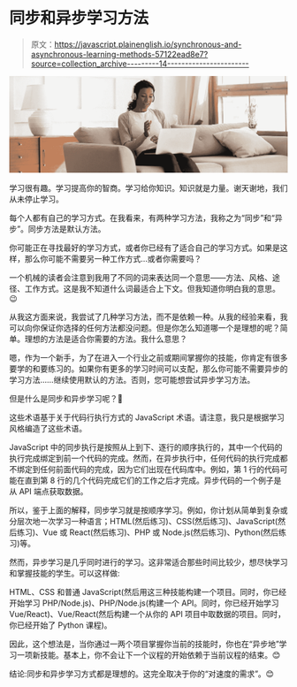 # 同步和异步学习方法

> 原文：<https://javascript.plainenglish.io/synchronous-and-asynchronous-learning-methods-57122ead8e7?source=collection_archive---------14----------------------->

![](img/7019f392d74b3394f49226b726b9af85.png)

学习很有趣。学习提高你的智商。学习给你知识。知识就是力量。谢天谢地，我们从未停止学习。

每个人都有自己的学习方式。在我看来，有两种学习方法，我称之为“同步”和“异步”。同步方法是默认方法。

你可能正在寻找最好的学习方式，或者你已经有了适合自己的学习方式。如果是这样，那么你可能不需要另一种工作方式…或者你需要吗？

一个机械的读者会注意到我用了不同的词来表达同一个意思——方法、风格、途径、工作方式。这是我不知道什么词最适合上下文。但我知道你明白我的意思。😉

从我这方面来说，我尝试了几种学习方法，而不是依赖一种。从我的经验来看，我可以向你保证你选择的任何方法都没问题。但是你怎么知道哪一个是理想的呢？简单。理想的方法是适合你需要的方法。我什么意思？

嗯，作为一个新手，为了在进入一个行业之前或期间掌握你的技能，你肯定有很多要学的和要练习的。如果你有更多的学习时间可以支配，那么你可能不需要异步的学习方法……继续使用默认的方法。否则，您可能想尝试异步学习方法。

但是什么是同步和异步学习呢？🤔

这些术语基于关于代码行执行方式的 JavaScript 术语。请注意，我只是根据学习风格编造了这些术语。

JavaScript 中的同步执行是按照从上到下、逐行的顺序执行的，其中一个代码的执行完成绑定到前一个代码的完成。然而，在异步执行中，任何代码的执行完成都不绑定到任何前面代码的完成，因为它们出现在代码库中。例如，第 1 行的代码可能在直到第 8 行的几个代码完成它们的工作之后才完成。异步代码的一个例子是从 API 端点获取数据。

所以，鉴于上面的解释，同步学习就是按顺序学习。例如，你计划从简单到复杂或分层次地一次学习一种语言；HTML(然后练习)、CSS(然后练习)、JavaScript(然后练习)、Vue 或 React(然后练习)、PHP 或 Node.js(然后练习)、Python(然后练习)等。

然而，异步学习是几乎同时进行的学习。这非常适合那些时间比较少，想尽快学习和掌握技能的学生。可以这样做:

HTML、CSS 和普通 JavaScript(然后用这三种技能构建一个项目。同时，你已经开始学习 PHP/Node.js)、PHP/Node.js(构建一个 API。同时，你已经开始学习 Vue/React)、Vue/React(然后构建一个从你的 API 项目中取数据的项目。同时，你已经开始了 Python 课程)。

因此，这个想法是，当你通过一两个项目掌握你当前的技能时，你也在“异步地”学习一项新技能。基本上，你不会让下一个议程的开始依赖于当前议程的结束。😊

结论:同步和异步学习方式都是理想的。这完全取决于你的“对速度的需求”。😊